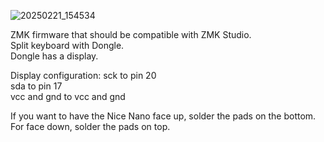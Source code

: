 ![20250221_154534](https://github.com/user-attachments/assets/0850a692-3fcd-44b7-a864-f737b6b71859)

ZMK firmware that should be compatible with ZMK Studio.  
Split keyboard with Dongle.  
Dongle has a display.  
  
Display configuration:
sck to pin 20  
sda to pin 17     
vcc and gnd to vcc and gnd 
 
If you want to have the Nice Nano face up, solder the pads on the bottom. For face down, solder the pads on top.
